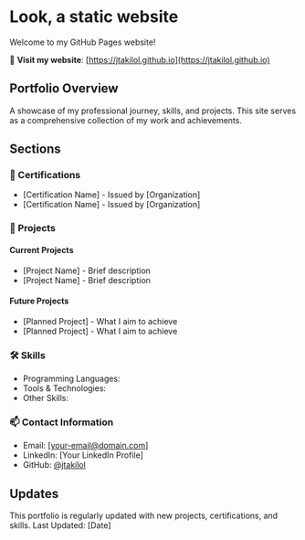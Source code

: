 # Look, a static website

Welcome to my GitHub Pages website!

📍 **Visit my website**: [https://jtakilol.github.io](https://jtakilol.github.io)

## Portfolio Overview

A showcase of my professional journey, skills, and projects. This site serves as a comprehensive collection of my work and achievements.

## Sections

### 📜 Certifications

- [Certification Name] - Issued by [Organization]
- [Certification Name] - Issued by [Organization]

### 💼 Projects

#### Current Projects

- [Project Name] - Brief description
- [Project Name] - Brief description

#### Future Projects

- [Planned Project] - What I aim to achieve
- [Planned Project] - What I aim to achieve

### 🛠️ Skills

- Programming Languages:
- Tools & Technologies:
- Other Skills:

### 📫 Contact Information

- Email: [your-email@domain.com]
- LinkedIn: [Your LinkedIn Profile]
- GitHub: [@jtakilol](https://github.com/jtakilol)

## Updates

This portfolio is regularly updated with new projects, certifications, and skills.
Last Updated: [Date]
